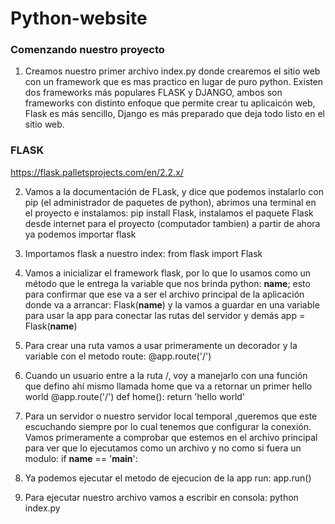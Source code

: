 # Python-website

### Comenzando nuestro proyecto

1. Creamos nuestro primer archivo index.py donde crearemos el sitio web con un framework que es mas practico en lugar de puro python. Existen dos frameworks más populares FLASK y DJANGO, ambos son frameworks con distinto enfoque que permite crear tu aplicaicón web, Flask es más sencillo, Django es más preparado que deja todo listo en el sitio web.

### FLASK

https://flask.palletsprojects.com/en/2.2.x/

2. Vamos a la documentación de FLask, y dice que podemos instalarlo con pip (el administrador de paquetes de python), abrimos una terminal en el proyecto e instalamos: pip install Flask, instalamos el paquete Flask desde internet para el proyecto (computador tambien) a partir de ahora ya podemos importar flask

3. Importamos flask a nuestro index: from flask import Flask

4. Vamos a inicializar el framework flask, por lo que lo usamos como un método que le entrega la variable que nos brinda python: __name__; esto para confirmar que ese va a ser el archivo principal de la aplicación donde va a arrancar: Flask(__name__) y la vamos a guardar en una variable para usar la app para conectar las rutas del servidor y demás
    app = Flask(__name__)

5. Para crear una ruta vamos a usar primeramente un decorador y la variable con el metodo route: 
            @app.route('/')

6. Cuando un usuario entre a la ruta /, voy a manejarlo con una función que defino ahí mismo llamada home que va a retornar un primer hello world
            @app.route('/')
            def home():
            return 'hello world'

7. Para un servidor o nuestro servidor local temporal ,queremos que este escuchando siempre por lo cual tenemos que configurar la conexión.
    Vamos primeramente a comprobar que estemos en el archivo principal para ver que lo ejecutamos como un archivo y no como si fuera un modulo:
    if __name__ == '__main__':

8. Ya podemos ejecutar el metodo de ejecucion de la app run: 
    app.run()

9. Para ejecutar nuestro archivo vamos a escribir en consola: python index.py